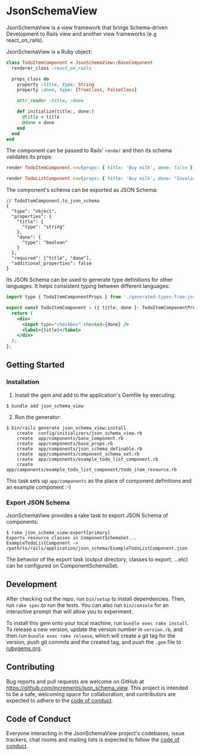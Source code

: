 # JsonSchemaView

JsonSchemaView is a view framework that brings Schema-driven Development to Rails view and another view frameworks (e.g react_on_rails).

JsonSchemaView is a Ruby object:

```ruby
class TodoItemComponent < JsonSchemaView::BaseComponent
  renderer_class :react_on_rails

  props_class do
    property :title, type: String
    property :done, type: [TrueClass, FalseClass]

    attr_reader :title, :done

    def initialize(title:, done:)
      @title = title
      @done = done
    end
  end
end
```

The component can be passed to Rails' `render` and then its schema validates its props:

```ruby
render TodoItemComponent.new(props: { title: 'Buy milk', done: false }) # => Valid against schema. Renders a view by using renderer (react_on_rails)

render TodoListComponent.new(props: { title: 'Buy milk', done: "Invalid value" }) # => Invalid. Raises an error.
```

The component's schema can be exported as JSON Schema:

```json5
// TodoItemComponent.to_json_schema
{
  "type": "object",
  "properties": {
    "title": {
      "type": "string"
    },
    "done": {
      "type": "boolean"
    }
  },
  "required": ["title", "done"],
  "additional_properties": false
}
```

Its JSON Schema can be used to generate type definitions for other languages.
It helps consistent typing between different languages:

```jsx
import type { TodoItemComponentProps } from './generated-types-from-json-schema/TodoItemComponent';

export const TodoItemComponent = ({ title, done }: TodoItemComponentProps) => {
  return (
    <div>
      <input type="checkbox" checked={done} />
      <label>{title}</label>
    </div>
  );
};
```

## Getting Started
### Installation

1. Install the gem and add to the application's Gemfile by executing:

```console
$ bundle add json_schema_view
```

2. Run the generator:

```console
$ bin/rails generate json_schema_view:install
    create  config/initializers/json_schema_view.rb
    create  app/components/base_component.rb
    create  app/components/base_props.rb
    create  app/components/json_schema_definable.rb
    create  app/components/component_schema_set.rb
    create  app/components/example_todo_list_component.rb
    create  app/components/example_todo_list_component/todo_item_resource.rb
```

This task sets up `app/components` as the place of component definitions and an example component :-)


### Export JSON Schema

JsonSchemaView provides a rake task to export JSON Schema of components:

```console
$ rake json_schema_view:export[primary]
Exports resource classes in ComponentSchemaSet...
ExampleTodoListComponent -> /path/to/rails/application/json_schema/ExampleTodoListComponent.json
```

The behavior of the export task (output directory, classes to export, ...etc) can be configured on ComponentSchemaSet.

## Development

After checking out the repo, run `bin/setup` to install dependencies. Then, run `rake spec` to run the tests. You can also run `bin/console` for an interactive prompt that will allow you to experiment.

To install this gem onto your local machine, run `bundle exec rake install`. To release a new version, update the version number in `version.rb`, and then run `bundle exec rake release`, which will create a git tag for the version, push git commits and the created tag, and push the `.gem` file to [rubygems.org](https://rubygems.org).

## Contributing

Bug reports and pull requests are welcome on GitHub at https://github.com/increments/json_schema_view. This project is intended to be a safe, welcoming space for collaboration, and contributors are expected to adhere to the [code of conduct](https://github.com/increments/json_schema_view/blob/main/CODE_OF_CONDUCT.md).

## Code of Conduct

Everyone interacting in the JsonSchemaView project's codebases, issue trackers, chat rooms and mailing lists is expected to follow the [code of conduct](https://github.com/increments/json_schema_view/blob/main/CODE_OF_CONDUCT.md).
